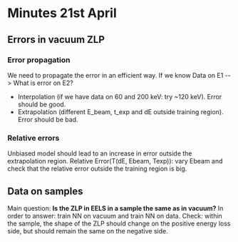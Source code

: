 # Minutes 21st April

## Errors in vacuum ZLP

### Error propagation
We need to propagate the error in an efficient way. If we know Data on E1 --> What is error on E2?
- Interpolation (if we have data on 60 and 200 keV: try ~120 keV). Error should be good.
- Extrapolation (different E_beam, t_exp and dE outside training region). Error should be bad.

### Relative errors
Unbiased model should lead to an increase in error outside the extrapolation region. 
Relative Error(T(dE, Ebeam, Texp)): vary Ebeam and check that the relative error outside the training region is big. 

## Data on samples 

Main question: **Is the ZLP in EELS in a sample the same as in vacuum?**
In order to answer: train NN on vacuum and train NN on data. 
Check: within the sample, the shape of the ZLP should change on the positive energy loss side, but should remain the same on the negative side. 
